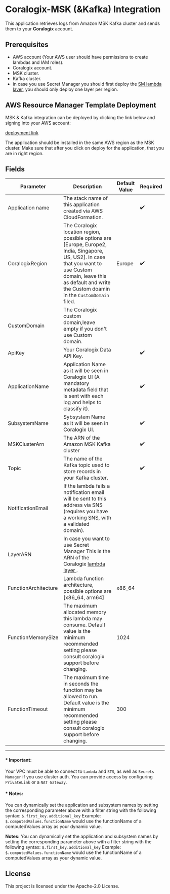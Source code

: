 # Coralogix-MSK (&Kafka) Integration

This application retrieves logs from Amazon MSK Kafka cluster and sends them to your **Coralogix** account.

## Prerequisites
* AWS account (Your AWS user should have permissions to create lambdas and IAM roles).
* Coralogix account.
* MSK cluster.
* Kafka cluster.
* in case you use Secret Manager you should first deploy the [SM lambda layer](https://serverlessrepo.aws.amazon.com/applications/eu-central-1/597078901540/Coralogix-Lambda-SSMLayer), you should only deploy one layer per region.

## AWS Resource Manager Template Deployment

MSK & Kafka integration can be deployed by clicking the link below and signing into your AWS account:

[deployment link](https://us-east-1.console.aws.amazon.com/lambda/home?region=us-east-1#/create/app?applicationId=arn:aws:serverlessrepo:eu-central-1:597078901540:applications/Coralogix-MSK)

The application should be installed in the same AWS region as the MSK cluster. Make sure that after you click on deploy for the application, that you are in right region.

## Fields

| Parameter | Description | Default Value | Required |
|---|---|---|---|
| Application name | The stack name of this application created via AWS CloudFormation.|  | :heavy_check_mark: |
| CoralogixRegion | The Coralogix location region, possible options are [Europe, Europe2, India, Singapore, US, US2]. In case that you want to use Custom domain, leave this as default and write the Custom doamin in the ``CustomDomain`` filed.| Europe | :heavy_check_mark: |
| CustomDomain | The Coralogix custom domain,leave empty if you don't use Custom domain. | | |
| ApiKey | Your Coralogix Data API Key. | | :heavy_check_mark: |
| ApplicationName | Application Name as it will be seen in Coralogix UI  (A mandatory metadata field that is sent with each log and helps to classify it). | | :heavy_check_mark: |
| SubsystemName | Sybsystem Name as it will be seen in Coralogix UI. | | :heavy_check_mark: |
| MSKClusterArn | The ARN of the Amazon MSK Kafka cluster | | :heavy_check_mark: |
| Topic | The name of the Kafka topic used to store records in your Kafka cluster. | | :heavy_check_mark: |
| NotificationEmail | If the lambda fails a notification email will be sent to this address via SNS (requires you have a working SNS, with a validated domain). | | |
| LayerARN |  In case you want to use Secret Manager This is the ARN of the Coralogix [lambda layer ](https://serverlessrepo.aws.amazon.com/applications/eu-central-1/597078901540/Coralogix-Lambda-SSMLayer). |  |  |
| FunctionArchitecture | Lambda function architecture, possible options are [x86_64, arm64]| x86_64 |  |
| FunctionMemorySize | The maximum allocated memory this lambda may consume. Default value is the minimum recommended setting please consult coralogix support before changing. | 1024 |  |
| FunctionTimeout | The maximum time in seconds the function may be allowed to run. Default value is the minimum recommended setting please consult coralogix support before changing. | 300 |  |

---------------------
#### * **Important:** 
Your VPC must be able to connect to `Lambda` and `STS`, as well as `Secrets Manager` if you use cluster auth. You can provide access by configuring `PrivateLink` or a `NAT Gateway`.

#### * **Notes:**
You can dynamically set the application and subsystem names by setting the corresponding parameter above with a filter string with the following syntax: `$.first_key.additional_key`
Example: `$.computedValues.functionName` would use the functionName of a computedValues array as your dynamic value.

**Notes:**
You can dynamically set the application and subsystem names by setting the corresponding parameter above with a filter string with the following syntax:
`$.first_key.additional_key`
Example:
`$.computedValues.functionName` would use the functionName of a computedValues array as your dynamic value.

## License

This project is licensed under the Apache-2.0 License.
